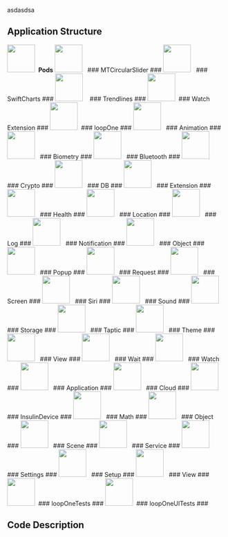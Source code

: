 
asdasdsa


## Application Structure ##
<img src="script/images/folder.png" width=64>&nbsp; **Pods**
<img src="/script/images/folder.png" width=64>&nbsp;&nbsp; ### MTCircularSlider ###
<img src="/script/images/folder.png" width=64>&nbsp;&nbsp; ### SwiftCharts ###
<img src="/script/images/folder.png" width=64>&nbsp;&nbsp;&nbsp; ### Trendlines ###
<img src="/script/images/folder.png" width=64>&nbsp; ### Watch Extension ###
<img src="/script/images/folder.png" width=64>&nbsp; ### loopOne ###
<img src="/script/images/folder.png" width=64>&nbsp;&nbsp; ### Animation ###
<img src="/script/images/folder.png" width=64>&nbsp;&nbsp; ### Biometry ###
<img src="/script/images/folder.png" width=64>&nbsp;&nbsp; ### Bluetooth ###
<img src="/script/images/folder.png" width=64>&nbsp;&nbsp; ### Crypto ###
<img src="/script/images/folder.png" width=64>&nbsp;&nbsp; ### DB ###
<img src="/script/images/folder.png" width=64>&nbsp;&nbsp; ### Extension ###
<img src="/script/images/folder.png" width=64>&nbsp;&nbsp; ### Health ###
<img src="/script/images/folder.png" width=64>&nbsp;&nbsp; ### Location ###
<img src="/script/images/folder.png" width=64>&nbsp;&nbsp; ### Log ###
<img src="/script/images/folder.png" width=64>&nbsp;&nbsp; ### Notification ###
<img src="/script/images/folder.png" width=64>&nbsp;&nbsp; ### Object ###
<img src="/script/images/folder.png" width=64>&nbsp;&nbsp; ### Popup ###
<img src="/script/images/folder.png" width=64>&nbsp;&nbsp; ### Request ###
<img src="/script/images/folder.png" width=64>&nbsp;&nbsp; ### Screen ###
<img src="/script/images/folder.png" width=64>&nbsp;&nbsp; ### Siri ###
<img src="/script/images/folder.png" width=64>&nbsp;&nbsp; ### Sound ###
<img src="/script/images/folder.png" width=64>&nbsp;&nbsp; ### Storage ###
<img src="/script/images/folder.png" width=64>&nbsp;&nbsp; ### Taptic ###
<img src="/script/images/folder.png" width=64>&nbsp;&nbsp; ### Theme ###
<img src="/script/images/folder.png" width=64>&nbsp;&nbsp; ### View ###
<img src="/script/images/folder.png" width=64>&nbsp;&nbsp; ### Wait ###
<img src="/script/images/folder.png" width=64>&nbsp;&nbsp; ### Watch ###
<img src="/script/images/folder.png" width=64>&nbsp;&nbsp; ### Application ###
<img src="/script/images/folder.png" width=64>&nbsp;&nbsp; ### Cloud ###
<img src="/script/images/folder.png" width=64>&nbsp;&nbsp; ### InsulinDevice ###
<img src="/script/images/folder.png" width=64>&nbsp;&nbsp; ### Math ###
<img src="/script/images/folder.png" width=64>&nbsp;&nbsp; ### Object ###
<img src="/script/images/folder.png" width=64>&nbsp;&nbsp; ### Scene ###
<img src="/script/images/folder.png" width=64>&nbsp;&nbsp; ### Service ###
<img src="/script/images/folder.png" width=64>&nbsp;&nbsp; ### Settings ###
<img src="/script/images/folder.png" width=64>&nbsp;&nbsp; ### Setup ###
<img src="/script/images/folder.png" width=64>&nbsp;&nbsp; ### View ###
<img src="/script/images/folder.png" width=64>&nbsp; ### loopOneTests ###
<img src="/script/images/folder.png" width=64>&nbsp; ### loopOneUITests ###


## Code Description ##
